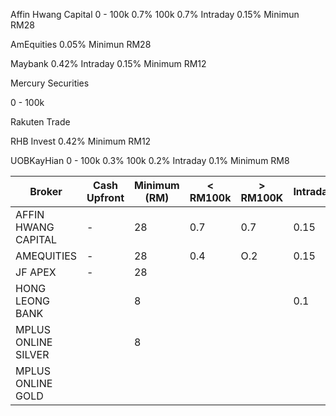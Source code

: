 Affin Hwang Capital
0 - 100k 0.7%
100k 0.7%
Intraday 0.15%
Minimun RM28

AmEquities
0.05%
Minimun RM28

Maybank
0.42%
Intraday 0.15%
Minimum RM12

Mercury Securities

0 - 100k 

Rakuten Trade

RHB Invest
0.42%
Minimum RM12

UOBKayHian
0 - 100k 0.3%
100k 0.2%
Intraday 0.1%
Minimum RM8

| Broker              | Cash Upfront  | Minimum (RM) |  < RM100k |  > RM100K | Intraday |
|---------------------|---------------|--------------|-----------|-----------|----------|
| AFFIN HWANG CAPITAL | -             | 28           | 0.7       | 0.7       | 0.15     |
| AMEQUITIES          | -             | 28           | 0.4       | O.2       | 0.15     |
| JF APEX             | -             | 28           |           |           |          |
| HONG LEONG BANK     |               | 8            |           |           | 0.1      |
| MPLUS ONLINE SILVER |               | 8            |           |           |          |
| MPLUS ONLINE GOLD   |               |              |           |           |          |
